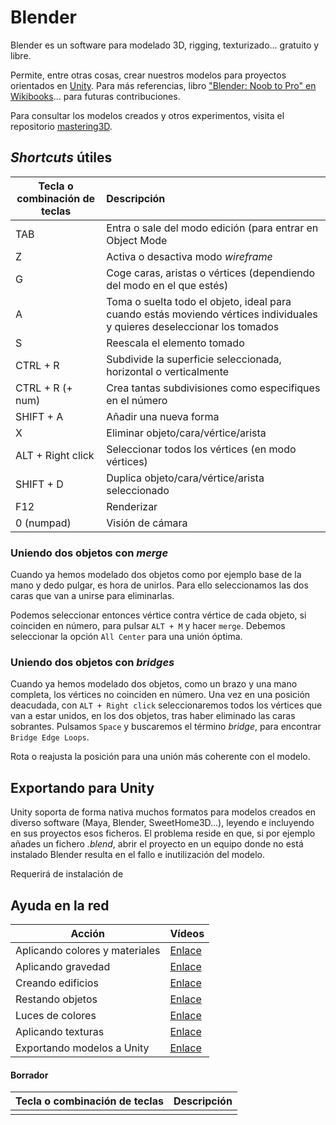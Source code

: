 # Blender

Blender es un software para modelado 3D, rigging, texturizado... gratuito y libre.

Permite, entre otras cosas, crear nuestros modelos para proyectos orientados en [Unity](https://unity3d.com/es/learn/tutorials). Para más referencias, libro ["Blender: Noob to Pro" en Wikibooks](https://en.wikibooks.org/wiki/Blender_3D:_Noob_to_Pro)... para futuras contribuciones.

Para consultar los modelos creados y otros experimentos, visita el repositorio [mastering3D](https://github.com/Beelzenef/mastering3D).

## _Shortcuts_ útiles

| Tecla o combinación de teclas | Descripción|
|------| :----|
| TAB | Entra o sale del modo edición (para entrar en Object Mode|
| Z | Activa o desactiva modo _wireframe_|
| G | Coge caras, aristas o vértices (dependiendo del modo en el que estés) |
| A | Toma o suelta todo el objeto, ideal para cuando estás moviendo vértices individuales y quieres deseleccionar los tomados |
| S | Reescala el elemento tomado |
| CTRL + R | Subdivide la superficie seleccionada, horizontal o verticalmente |
| CTRL + R (+ num) | Crea tantas subdivisiones como especifiques en el número |
| SHIFT + A| Añadir una nueva forma |
| X | Eliminar objeto/cara/vértice/arista |
| ALT + Right click | Seleccionar todos los vértices (en modo vértices) |
| SHIFT + D | Duplica objeto/cara/vértice/arista seleccionado|
| F12 | Renderizar|
| 0 (numpad)| Visión de cámara|

### Uniendo dos objetos con _merge_

Cuando ya hemos modelado dos objetos como por ejemplo base de la mano y dedo pulgar, es hora de unirlos. Para ello seleccionamos las dos caras que van a unirse para eliminarlas.

Podemos seleccionar entonces vértice contra vértice de cada objeto, si coinciden en número, para pulsar `ALT + M` y hacer `merge`. Debemos seleccionar la opción `All Center` para una unión óptima.

### Uniendo dos objetos con _bridges_

Cuando ya hemos modelado dos objetos, como un brazo y una mano completa, los vértices no coinciden en número. Una vez en una posición deacudada, con `ALT + Right click` seleccionaremos todos los vértices que van a estar unidos, en los dos objetos, tras haber eliminado las caras sobrantes. Pulsamos `Space` y buscaremos el término _bridge_, para encontrar `Bridge Edge Loops`.

Rota o reajusta la posición para una unión más coherente con el modelo.

## Exportando para Unity

Unity soporta de forma nativa muchos formatos para modelos creados en diverso software (Maya, Blender, SweetHome3D...), leyendo e incluyendo en sus proyectos esos ficheros. El problema reside en que, si por ejemplo añades un fichero _.blend_, abrir el proyecto en un equipo donde no está instalado Blender resulta en el fallo e inutilización del modelo.

Requerirá de instalación de  

## Ayuda en la red

| Acción  | Vídeos|
|------| :----|
| Aplicando colores y materiales |[Enlace](https://youtu.be/3R0842q6jfE)|
| Aplicando gravedad|[Enlace](https://youtu.be/rWbXfwTJQGA)|
| Creando edificios|[Enlace](https://youtu.be/APZ2kZ3OF1E)|
| Restando objetos|[Enlace](https://youtu.be/DO6pjh6nyJc)|
| Luces de colores | [Enlace](https://youtu.be/MIoDST2qR_c)|
| Aplicando texturas | [Enlace](https://youtu.be/MGIBLPIz4oM) |
| Exportando modelos a Unity | [Enlace](https://youtu.be/ch97U5H3mx4) |

#### Borrador

| Tecla o combinación de teclas | Descripción|
|------| :----|
|||
